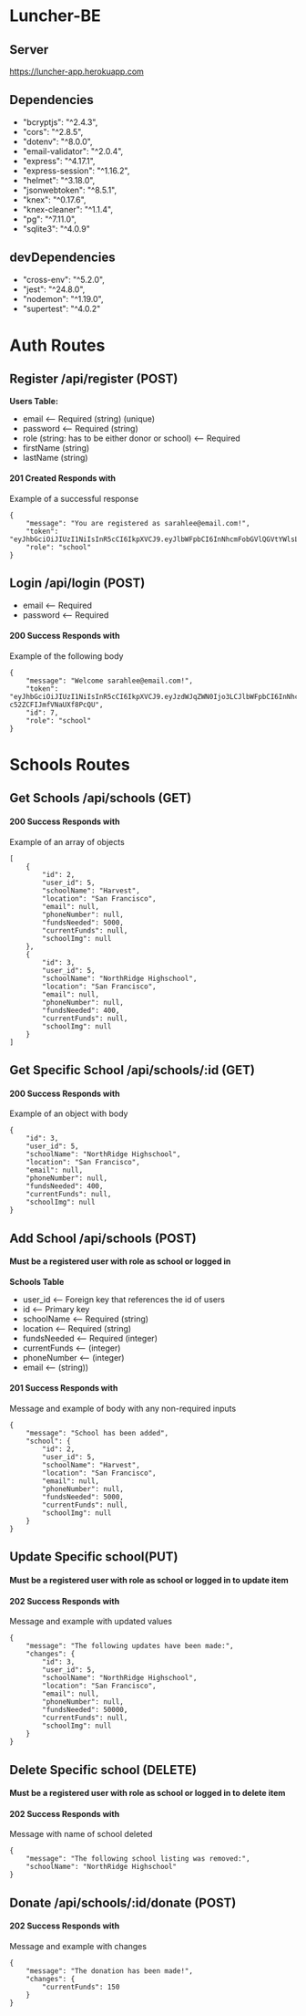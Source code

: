 

# Luncher-BE

## Server

https://luncher-app.herokuapp.com

## Dependencies
-  "bcryptjs": "^2.4.3",
-  "cors": "^2.8.5",
-  "dotenv": "^8.0.0",
-  "email-validator": "^2.0.4",
-  "express": "^4.17.1",
-  "express-session": "^1.16.2",
-  "helmet": "^3.18.0",
-  "jsonwebtoken": "^8.5.1",
-  "knex": "^0.17.6",
-  "knex-cleaner": "^1.1.4",
-  "pg": "^7.11.0",
-  "sqlite3": "^4.0.9"

## devDependencies
- "cross-env": "^5.2.0",
- "jest": "^24.8.0",
- "nodemon": "^1.19.0",
- "supertest": "^4.0.2"

# Auth Routes
## Register /api/register (POST)
**Users Table:**
- email <-- Required (string) (unique)
- password <-- Required (string) 
- role (string: has to be either donor or school) <-- Required
- firstName (string)
- lastName (string)



#### 201 Created Responds with
Example of a successful response
```
{
    "message": "You are registered as sarahlee@email.com!",
    "token": "eyJhbGciOiJIUzI1NiIsInR5cCI6IkpXVCJ9.eyJlbWFpbCI6InNhcmFobGVlQGVtYWlsLmNvbSIsInJvbGUiOiJzY2hvb2wiLCJpYXQiOjE1NjE0OTQxODYsImV4cCI6MTU2MTU4MDU4Nn0.raH3thnFjS0a6OHEyD1QRQ6_MHlLpGLycNmkwTHmvDo",
    "role": "school"
}
```

## Login /api/login (POST)

- email <-- Required
- password <-- Required

#### 200 Success Responds with
Example of the following body
```
{
    "message": "Welcome sarahlee@email.com!",
    "token": "eyJhbGciOiJIUzI1NiIsInR5cCI6IkpXVCJ9.eyJzdWJqZWN0Ijo3LCJlbWFpbCI6InNhcmFobGVlQGVtYWlsLmNvbSIsInJvbGUiOiJzY2hvb2wiLCJpYXQiOjE1NjE0OTQzMzQsImV4cCI6MTU2MTU4MDczNH0.WJPO65qAfrZSxX6n8oAXX-c52ZCFIJmfVNaUXf8PcQU",
    "id": 7,
    "role": "school"
}
```

# Schools Routes
## Get Schools /api/schools (GET)
#### 200 Success Responds with
Example of an array of objects 
```
[
    {
        "id": 2,
        "user_id": 5,
        "schoolName": "Harvest",
        "location": "San Francisco",
        "email": null,
        "phoneNumber": null,
        "fundsNeeded": 5000,
        "currentFunds": null,
        "schoolImg": null
    },
    {
        "id": 3,
        "user_id": 5,
        "schoolName": "NorthRidge Highschool",
        "location": "San Francisco",
        "email": null,
        "phoneNumber": null,
        "fundsNeeded": 400,
        "currentFunds": null,
        "schoolImg": null
    }
]
```
## Get Specific School /api/schools/:id (GET)
#### 200 Success Responds with
Example of an object with body
```
{
    "id": 3,
    "user_id": 5,
    "schoolName": "NorthRidge Highschool",
    "location": "San Francisco",
    "email": null,
    "phoneNumber": null,
    "fundsNeeded": 400,
    "currentFunds": null,
    "schoolImg": null
}
```
## Add School /api/schools (POST)
#### Must be a registered user with role as school or logged in
**Schools Table**
- user_id <-- Foreign key that references the id of users
- id <-- Primary key 
- schoolName <-- Required (string)
- location <-- Required (string)
- fundsNeeded <-- Required (integer)
- currentFunds <-- (integer)
- phoneNumber <-- (integer)
- email <-- (string))


#### 201 Success Responds with 
Message and example of body with any non-required inputs
```
{
    "message": "School has been added",
    "school": {
        "id": 2,
        "user_id": 5,
        "schoolName": "Harvest",
        "location": "San Francisco",
        "email": null,
        "phoneNumber": null,
        "fundsNeeded": 5000,
        "currentFunds": null,
        "schoolImg": null
    }
}
```

## Update Specific school(PUT)
#### Must be a registered user with role as school or logged in to update item
#### 202 Success Responds with
Message and example with updated values
```
{
    "message": "The following updates have been made:",
    "changes": {
        "id": 3,
        "user_id": 5,
        "schoolName": "NorthRidge Highschool",
        "location": "San Francisco",
        "email": null,
        "phoneNumber": null,
        "fundsNeeded": 50000,
        "currentFunds": null,
        "schoolImg": null
    }
}
```
## Delete Specific school (DELETE)
#### Must be a registered user with role as school or logged in to delete item
#### 202 Success Responds with
Message with name of school deleted
```
{
    "message": "The following school listing was removed:",
    "schoolName": "NorthRidge Highschool"
}
```


## Donate /api/schools/:id/donate (POST)
#### 202 Success Responds with
Message and example with changes
```
{
    "message": "The donation has been made!",
    "changes": {
        "currentFunds": 150
    }
}
```

